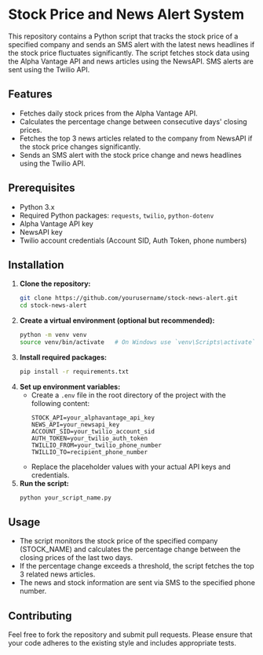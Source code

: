 # Stock Price and News Alert System

This repository contains a Python script that tracks the stock price of a specified company and sends an SMS alert with the latest news headlines if the stock price fluctuates significantly. The script fetches stock data using the Alpha Vantage API and news articles using the NewsAPI. SMS alerts are sent using the Twilio API.

## Features

- Fetches daily stock prices from the Alpha Vantage API.
- Calculates the percentage change between consecutive days' closing prices.
- Fetches the top 3 news articles related to the company from NewsAPI if the stock price changes significantly.
- Sends an SMS alert with the stock price change and news headlines using the Twilio API.

## Prerequisites

- Python 3.x
- Required Python packages: `requests`, `twilio`, `python-dotenv`
- Alpha Vantage API key
- NewsAPI key
- Twilio account credentials (Account SID, Auth Token, phone numbers)

## Installation

1. **Clone the repository:**
   ```bash
   git clone https://github.com/yourusername/stock-news-alert.git
   cd stock-news-alert
2. **Create a virtual environment (optional but recommended):**
   ```bash
   python -m venv venv
   source venv/bin/activate   # On Windows use `venv\Scripts\activate`
3. **Install required packages:**
   ```bash
   pip install -r requirements.txt
4. **Set up environment variables:**
   - Create a `.env` file in the root directory of the project with the following content:
     ```.env
     STOCK_API=your_alphavantage_api_key
     NEWS_API=your_newsapi_key
     ACCOUNT_SID=your_twilio_account_sid
     AUTH_TOKEN=your_twilio_auth_token
     TWILLIO_FROM=your_twilio_phone_number
     TWILLIO_TO=recipient_phone_number
   - Replace the placeholder values with your actual API keys and credentials.
5. **Run the script:**
   ```bash
   python your_script_name.py

## Usage

- The script monitors the stock price of the specified company (STOCK_NAME) and calculates the percentage change between the closing prices of the last two days.
- If the percentage change exceeds a threshold, the script fetches the top 3 related news articles.
- The news and stock information are sent via SMS to the specified phone number.

## Contributing

Feel free to fork the repository and submit pull requests. Please ensure that your code adheres to the existing style and includes appropriate tests.
